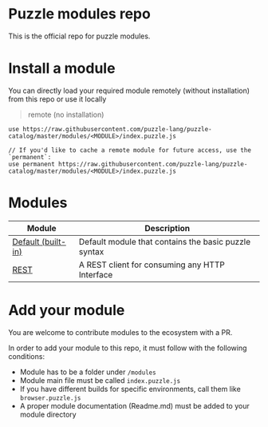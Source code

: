 # Puzzle modules repo
 
This is the official repo for puzzle modules.

# Install a module

You can directly load your required module remotely (without installation) from this repo or use it locally

> remote (no installation)

```puzzle
use https://raw.githubusercontent.com/puzzle-lang/puzzle-catalog/master/modules/<MODULE>/index.puzzle.js

// If you'd like to cache a remote module for future access, use the `permanent`:
use permanent https://raw.githubusercontent.com/puzzle-lang/puzzle-catalog/master/modules/<MODULE>/index.puzzle.js
```

# Modules 

| Module        | Description  |
| ------------- |-------------| 
| [Default (built-in)](https://puzzlelang.github.io/#/LANGUAGE) | Default module that contains the basic puzzle syntax | 
| [REST](https://github.com/puzzlelang/puzzle-catalog/tree/master/modules/rest) | A REST client for consuming any HTTP Interface| 


# Add your module

You are welcome to contribute modules to the ecosystem with a PR.

In order to add your module to this repo, it must follow with the following conditions:

* Module has to be a folder under `/modules`
* Module main file must be called `index.puzzle.js`
* If you have different builds for specific environments, call them like `browser.puzzle.js`
* A proper module documentation (Readme.md) must be added to your module directory